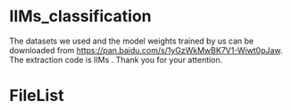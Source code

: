 # IIMs_classification

The datasets we used and the model weights  trained by us can be downloaded from https://pan.baidu.com/s/1yGzWkMwBK7V1-Wiwt0pJaw. The extraction code is IIMs . Thank you for your attention.

# FileList
